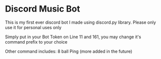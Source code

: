 # Discord Music Bot
This is my first ever discord bot I made using discord.py library.
Please only use it for personal uses only

Simply put in your Bot Token on Line 11 and 161, you may change it's command prefix to your choice

Other command includes:
8 ball
Ping
(more added in the future)

